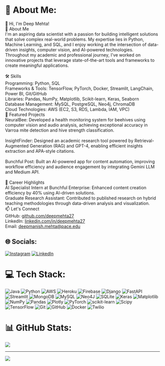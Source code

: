 # 💫 About Me:
👋 Hi, I'm Deep Mehta!<br>🚀 About Me<br>I'm an aspiring data scientist with a passion for building intelligent solutions that solve complex real-world problems. My expertise lies in Python, Machine Learning, and SQL, and I enjoy working at the intersection of data-driven insights, computer vision, and AI-powered technologies.<br>Throughout my academic and professional journey, I've worked on innovative projects that leverage state-of-the-art tools and frameworks to create meaningful applications.<br><br>🛠️ Skills<br>Programming: Python, SQL<br>Frameworks & Tools: TensorFlow, PyTorch, Docker, Streamlit, LangChain, Power BI, Git/GitHub<br>Libraries: Pandas, NumPy, Matplotlib, Scikit-learn, Keras, Seaborn<br>Database Management: MySQL, PostgreSQL, Neo4j, ChromaDB<br>Cloud Technologies: AWS (EC2, S3, RDS, Lambda, IAM, VPC)<be>
<be><br>🌟 Featured Projects<br>NeuralBee: Developed a health monitoring system for beehives using computer vision and audio analysis, achieving exceptional accuracy in Varroa mite detection and hive strength classification.<br><br>InsightFinder: Designed an academic research tool powered by Retrieval-Augmented Generation (RAG) and GPT-4, enabling efficient insights extraction and APA-style citations.<br><br>Bunchful Post: Built an AI-powered app for content automation, improving workflow efficiency and audience engagement by integrating Gemini LLM and Medium API.<br><br>🎯 Career Highlights<br>AI Specialist Intern at Bunchful Enterprise: Enhanced content creation efficiency by 40% using AI-driven solutions.<br>Graduate Research Assistant: Contributed to published research on hybrid teaching methodologies through data-driven analysis and visualization.<br>📫 Let's Connect<br>GitHub: [github.com/deepmehta27](https://github.com/deepmehta27/deepmehta27)<br>LinkedIn: [linkedin.com/in/deepmehta27](https://www.linkedin.com/in/deepmehta27/)<br>Email: deepmanish.mehta@pace.edu


## 🌐 Socials:
[![Instagram](https://img.shields.io/badge/Instagram-%23E4405F.svg?logo=Instagram&logoColor=white)](https://instagram.com/deep_mehta27) [![LinkedIn](https://img.shields.io/badge/LinkedIn-%230077B5.svg?logo=linkedin&logoColor=white)](https://linkedin.com/in/https://www.linkedin.com/in/deepmehta27/) 

# 💻 Tech Stack:
![Java](https://img.shields.io/badge/java-%23ED8B00.svg?style=for-the-badge&logo=openjdk&logoColor=white) ![Python](https://img.shields.io/badge/python-3670A0?style=for-the-badge&logo=python&logoColor=ffdd54) ![AWS](https://img.shields.io/badge/AWS-%23FF9900.svg?style=for-the-badge&logo=amazon-aws&logoColor=white) ![Heroku](https://img.shields.io/badge/heroku-%23430098.svg?style=for-the-badge&logo=heroku&logoColor=white) ![Firebase](https://img.shields.io/badge/firebase-%23039BE5.svg?style=for-the-badge&logo=firebase) ![Django](https://img.shields.io/badge/django-%23092E20.svg?style=for-the-badge&logo=django&logoColor=white) ![FastAPI](https://img.shields.io/badge/FastAPI-005571?style=for-the-badge&logo=fastapi) ![Streamlit](https://img.shields.io/badge/Streamlit-%23FE4B4B.svg?style=for-the-badge&logo=streamlit&logoColor=white) ![MongoDB](https://img.shields.io/badge/MongoDB-%234ea94b.svg?style=for-the-badge&logo=mongodb&logoColor=white) ![MySQL](https://img.shields.io/badge/mysql-4479A1.svg?style=for-the-badge&logo=mysql&logoColor=white) ![Neo4J](https://img.shields.io/badge/Neo4j-008CC1?style=for-the-badge&logo=neo4j&logoColor=white) ![SQLite](https://img.shields.io/badge/sqlite-%2307405e.svg?style=for-the-badge&logo=sqlite&logoColor=white) ![Keras](https://img.shields.io/badge/Keras-%23D00000.svg?style=for-the-badge&logo=Keras&logoColor=white) ![Matplotlib](https://img.shields.io/badge/Matplotlib-%23ffffff.svg?style=for-the-badge&logo=Matplotlib&logoColor=black) ![NumPy](https://img.shields.io/badge/numpy-%23013243.svg?style=for-the-badge&logo=numpy&logoColor=white) ![Pandas](https://img.shields.io/badge/pandas-%23150458.svg?style=for-the-badge&logo=pandas&logoColor=white) ![Plotly](https://img.shields.io/badge/Plotly-%233F4F75.svg?style=for-the-badge&logo=plotly&logoColor=white) ![PyTorch](https://img.shields.io/badge/PyTorch-%23EE4C2C.svg?style=for-the-badge&logo=PyTorch&logoColor=white) ![scikit-learn](https://img.shields.io/badge/scikit--learn-%23F7931E.svg?style=for-the-badge&logo=scikit-learn&logoColor=white) ![Scipy](https://img.shields.io/badge/SciPy-%230C55A5.svg?style=for-the-badge&logo=scipy&logoColor=%white) ![TensorFlow](https://img.shields.io/badge/TensorFlow-%23FF6F00.svg?style=for-the-badge&logo=TensorFlow&logoColor=white) ![Git](https://img.shields.io/badge/git-%23F05033.svg?style=for-the-badge&logo=git&logoColor=white) ![GitHub](https://img.shields.io/badge/github-%23121011.svg?style=for-the-badge&logo=github&logoColor=white) ![Docker](https://img.shields.io/badge/docker-%230db7ed.svg?style=for-the-badge&logo=docker&logoColor=white) ![Twilio](https://img.shields.io/badge/Twilio-F22F46?style=for-the-badge&logo=Twilio&logoColor=white)
# 📊 GitHub Stats:
![](https://github-readme-stats.vercel.app/api/top-langs/?username=deepmehta27&theme=dark&hide_border=false&include_all_commits=false&count_private=false&layout=compact)

---
[![](https://visitcount.itsvg.in/api?id=deepmehta27&icon=2&color=0)](https://visitcount.itsvg.in)

<!-- Proudly created with GPRM ( https://gprm.itsvg.in ) -->
